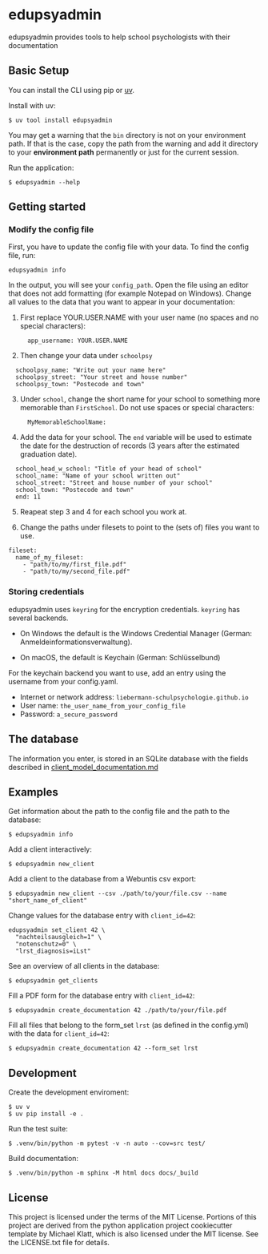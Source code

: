 # edupsyadmin

edupsyadmin provides tools to help school psychologists with their
documentation

## Basic Setup

You can install the CLI using pip or
[uv](https://docs.astral.sh/uv/getting-started/installation).

Install with uv:

    $ uv tool install edupsyadmin

You may get a warning that the `bin` directory is not on your environment path.
If that is the case, copy the path from the warning and add it directory to
your **environment path** permanently or just for the current session.

Run the application:

    $ edupsyadmin --help

## Getting started

### Modify the config file

First, you have to update the config file with your data. To
find the config file, run:

`edupsyadmin info`

In the output, you will see your `config_path`. Open the file
using an editor that does not add formatting (for example
Notepad on Windows). Change all values to the data that you
want to appear in your documentation:

1. First replace YOUR.USER.NAME with your user name (no spaces and no special
   characters):

   `  app_username: YOUR.USER.NAME`

2. Then change your data under `schoolpsy`

  ```
    schoolpsy_name: "Write out your name here"
    schoolpsy_street: "Your street and house number"
    schoolpsy_town: "Postecode and town"
  ```

3. Under `school`, change the short name for your school to something more
   memorable than `FirstSchool`. Do not use spaces or special characters:

   `  MyMemorableSchoolName:`

4. Add the data for your school. The `end` variable will be used to estimate
   the date for the destruction of records (3 years after the estimated
   graduation date).

  ```
    school_head_w_school: "Title of your head of school"
    school_name: "Name of your school written out"
    school_street: "Street and house number of your school"
    school_town: "Postecode and town"
    end: 11
  ```

5. Reapeat step 3 and 4 for each school you work at.

6. Change the paths under filesets to point to the (sets of) files you want to
   use.

  ```
  fileset:
    name_of_my_fileset:
      - "path/to/my/first_file.pdf"
      - "path/to/my/second_file.pdf"
  ```

### Storing credentials

edupsyadmin uses `keyring` for the encryption credentials. `keyring` has
several backends.

- On Windows the default is the Windows Credential Manager (German:
  Anmeldeinformationsverwaltung).

- On macOS, the default is Keychain (German: Schlüsselbund)

For the keychain backend you want to use, add an entry using the username from
your config.yaml.

- Internet or network address: `liebermann-schulpsychologie.github.io`
- User name: `the_user_name_from_your_config_file`
- Password: `a_secure_password`

## The database

The information you enter, is stored in an SQLite database with the fields
described in [client_model_documentation.md](client_model_documentation.md)

## Examples

Get information about the path to the config file and the path to the database:

    $ edupsyadmin info

Add a client interactively:

    $ edupsyadmin new_client

Add a client to the database from a Webuntis csv export:

    $ edupsyadmin new_client --csv ./path/to/your/file.csv --name "short_name_of_client"

Change values for the database entry with `client_id=42`:

```
edupsyadmin set_client 42 \
  "nachteilsausgleich=1" \
  "notenschutz=0" \
  "lrst_diagnosis=iLst"
```

See an overview of all clients in the database:

    $ edupsyadmin get_clients

Fill a PDF form for the database entry with `client_id=42`:

    $ edupsyadmin create_documentation 42 ./path/to/your/file.pdf

Fill all files that belong to the form_set `lrst` (as defined in the
config.yml) with the data for `client_id=42`:

    $ edupsyadmin create_documentation 42 --form_set lrst

## Development

Create the development enviroment:

    $ uv v
    $ uv pip install -e .

Run the test suite:

    $ .venv/bin/python -m pytest -v -n auto --cov=src test/

Build documentation:

    $ .venv/bin/python -m sphinx -M html docs docs/_build

## License

This project is licensed under the terms of the MIT License. Portions of this
project are derived from the python application project cookiecutter template
by Michael Klatt, which is also licensed under the MIT license. See the
LICENSE.txt file for details.
